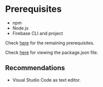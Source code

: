 # Prerequisites

-   npm
-   Node.js
-   Firebase CLI and project

Check [here](https://github.com/aravindvnair99/AYKYA-Fest/network/dependencies) for the remaining prerequisites.

Check [here](https://github.com/aravindvnair99/AYKYA-Fest/blob/master/functions/package.json) for viewing the package.json file.

## Recommendations

-   Visual Studio Code as text editor.
